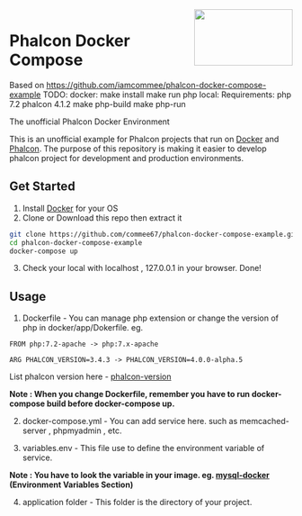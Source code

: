 <img align="right" width="175px" height="100px" src="https://d33wubrfki0l68.cloudfront.net/5a27d37defa5f82b8542756e2ecb0108db2f5a45/eb216/assets/images/footer_logo.svg" />

# Phalcon Docker Compose

Based on https://github.com/iamcommee/phalcon-docker-compose-example
TODO:
    docker:
        make install
        make run
    php local:
        Requirements: php 7.2 phalcon 4.1.2
        make php-build
        make php-run
        


The unofficial Phalcon Docker Environment

This is an unofficial example for Phalcon projects that run on [Docker][:docker:] and [Phalcon][:phalcon:].
The purpose of this repository is making it easier to develop phalcon project for development and production environments.


## Get Started

1. Install [Docker][:docker:] for your OS
2. Clone or Download this repo then extract it

```bash
git clone https://github.com/commee67/phalcon-docker-compose-example.git
cd phalcon-docker-compose-example
docker-compose up
```

3. Check your local with localhost , 127.0.0.1 in your browser. Done!

## Usage

1. Dockerfile - You can manage php extension or change the version of php in docker/app/Dokerfile. eg.
```
FROM php:7.2-apache -> php:7.x-apache

ARG PHALCON_VERSION=3.4.3 -> PHALCON_VERSION=4.0.0-alpha.5

```
 List phalcon version here - [phalcon-version][:phalcon-version:]
 
 **Note : When you change Dockerfile, remember you have to run docker-compose build before docker-compose up.**
 
 2. docker-compose.yml - You can add service here. such as memcached-server , phpmyadmin , etc.
 
 3. variables.env - This file use to define the environment variable of service.

 **Note : You have to look the variable in your image. eg. [mysql-docker][:mysql-docker:] (Environment Variables Section)**
 
 4. application folder - This folder is the directory of your project.
   
[:phalcon:]:        https://github.com/phalcon/cphalcon
[:docker:]:         https://www.docker.com
[:phalcon-version:]:  https://github.com/phalcon/cphalcon/releases
[:mysql-docker:]:   https://hub.docker.com/_/mysql
